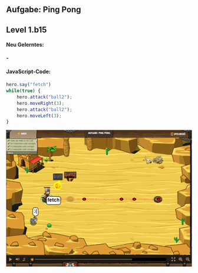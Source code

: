 ## **Aufgabe: Ping Pong**
## Level 1.b15

#### Neu Gelerntes:
<b>-</b>

[comment]: <> (Was wurde gelernt und wie funktioniert die Technik?)

#### JavaScript-Code:
```js
hero.say("fetch")
while(true) {
    hero.attack("ball2");
    hero.moveRight(3);
    hero.attack("ball2");
    hero.moveLeft(3);   
}
```
![image](lvl1_b15.png)